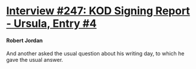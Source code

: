 # [Interview #247: KOD Signing Report - Ursula, Entry #4](https://www.theoryland.com/intvmain.php?i=247#4)

#### Robert Jordan

And another asked the usual question about his writing day, to which he gave the usual answer.

